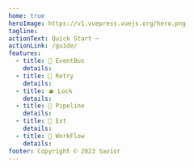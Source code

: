 ```yaml
---
home: true
heroImage: https://v1.vuepress.vuejs.org/hero.png
tagline:
actionText: Quick Start ➙
actionLink: /guide/
features:
  - title: 🥑 EventBus
    details: 
  - title: 🍓 Retry
    details: 
  - title: 🫐 Lock
    details: 
  - title: 🍇 Pipeline
    details: 
  - title: 🥭 Ext
    details: 
  - title: 🍈 WorkFlow
    details: 
footer: Copyright © 2023 Savior
---
```


